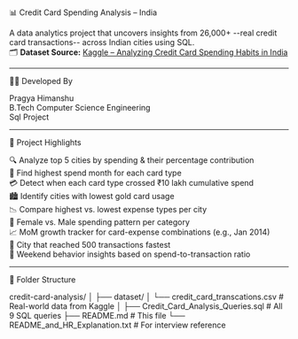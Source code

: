 📊 Credit Card Spending Analysis – India

A data analytics project that uncovers insights from 26,000+ --real credit card transactions-- across Indian cities using SQL.  
🗂️ **Dataset Source:** [Kaggle – Analyzing Credit Card Spending Habits in India](https://www.kaggle.com/datasets/thedevastator/analyzing-credit-card-spending-habits-in-india)

---

 👨‍💻 Developed By

Pragya Himanshu  
B.Tech Computer Science Engineering  
Sql Project  

---

 📌 Project Highlights

🔍 Analyze top 5 cities by spending & their percentage contribution  
📅 Find highest spend month for each card type  
💳 Detect when each card type crossed ₹10 lakh cumulative spend  
🏙️ Identify cities with lowest gold card usage  
📉 Compare highest vs. lowest expense types per city  
👩 Female vs. Male spending pattern per category  
📈 MoM growth tracker for card-expense combinations (e.g., Jan 2014)  
📆 City that reached 500 transactions fastest  
🧠 Weekend behavior insights based on spend-to-transaction ratio  

---

 📂 Folder Structure

credit-card-analysis/
│
├── dataset/
│ └── credit_card_transcations.csv # Real-world data from Kaggle
│
├── Credit_Card_Analysis_Queries.sql # All 9 SQL queries
├── README.md # This file
└── README_and_HR_Explanation.txt # For interview reference
